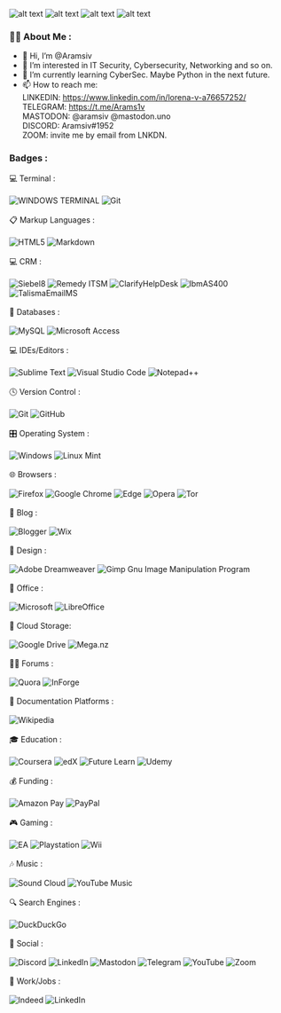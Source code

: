 ![alt text](https://media1.giphy.com/media/2i7jspnRBYgg6v4Oki/200w.webp?cid=ecf05e471ob0yyljjnsz8co6sby0bd366f5vlspo4wnv8e1r&rid=200w.webp&ct=g)
![alt text](https://media4.giphy.com/media/UK5wOtrmXzFHYJjE9A/200w.webp?cid=ecf05e471ob0yyljjnsz8co6sby0bd366f5vlspo4wnv8e1r&rid=200w.webp&ct=g)
![alt text](https://media0.giphy.com/media/2Wz430ih2mZjpYAApu/200w.webp?cid=ecf05e471ob0yyljjnsz8co6sby0bd366f5vlspo4wnv8e1r&rid=200w.webp&ct=g)
![alt text](https://media0.giphy.com/media/teI6UZ7V8vHeW9tco6/200w.webp?cid=ecf05e479u1uyzihidaty5t05e3jfa93ic2zzzsn0mxpgfxc&rid=200w.webp&ct=g)


### :woman_technologist: About Me :

- 👋 Hi, I’m @Aramsiv
- 👀 I’m interested in IT Security, Cybersecurity, Networking and so on.
- 🌱 I’m currently learning CyberSec. Maybe Python in the next future.
- 📫 How to reach me:<br>
LINKEDIN: https://www.linkedin.com/in/lorena-v-a76657252/<br> 
TELEGRAM: https://t.me/Arams1v<br> 
MASTODON: @aramsiv @mastodon.uno<br>
DISCORD: Aramsiv#1952<br>
ZOOM: invite me by email from LNKDN.<br>


### Badges :

💻 Terminal :<br><br>
![WINDOWS TERMINAL](https://img.shields.io/badge/windows%20terminal-4D4D4D?style=for-the-badge&logo=windows%20terminal&logoColor=white) ![Git](https://img.shields.io/badge/git-%23F05033.svg?style=for-the-badge&logo=git&logoColor=white)
<br><br>
📋 Markup Languages :<br><br>
![HTML5](https://img.shields.io/badge/html5-%23E34F26.svg?style=for-the-badge&logo=html5&logoColor=white) ![Markdown](https://img.shields.io/badge/markdown-%23000000.svg?style=for-the-badge&logo=markdown&logoColor=white)
<br><br>
💻 CRM :<br><br>
![Siebel8](https://img.shields.io/badge/siebel8-FF1B2D?style=for-the-badge&logo=siebel8&logoColor=white) ![Remedy ITSM](https://img.shields.io/badge/remedy%ITSM-FF7139?style=for-the-badge&logo=remedy%ITSM&logoColor=white) ![ClarifyHelpDesk](https://img.shields.io/badge/ClarifyHelpDesk-%2318A303?style=for-the-badge&logo=sClarifyHelpDesk&logoColor=white) ![IbmAS400](https://img.shields.io/badge/IbmAS400-003A9B?style=for-the-badge&logo=IbmAS400&logoColor=white) ![TalismaEmailMS](https://img.shields.io/badge/TalismaEmailMS-FF1B2D?style=for-the-badge&logo=TalismaEmailMS&logoColor=white)
<br><br>
💾 Databases :<br><br>
![MySQL](https://img.shields.io/badge/mysql-%2300f.svg?style=for-the-badge&logo=mysql&logoColor=white) ![Microsoft Access](https://img.shields.io/badge/Microsoft_Access-A4373A?style=for-the-badge&logo=microsoft-access&logoColor=white)
<br><br>
💻 IDEs/Editors :<br><br>
![Sublime Text](https://img.shields.io/badge/sublime_text-%23575757.svg?style=for-the-badge&logo=sublime-text&logoColor=important) ![Visual Studio Code](https://img.shields.io/badge/Visual%20Studio%20Code-0078d7.svg?style=for-the-badge&logo=visual-studio-code&logoColor=white) ![Notepad++](https://img.shields.io/badge/Notepad++-90E59A.svg?style=for-the-badge&logo=notepad%2b%2b&logoColor=black)
<br><br>
🕓 Version Control :<br><br>
![Git](https://img.shields.io/badge/git-%23F05033.svg?style=for-the-badge&logo=git&logoColor=white) ![GitHub](https://img.shields.io/badge/github-%23121011.svg?style=for-the-badge&logo=github&logoColor=white)
<br><br>
🎛️ Operating System :<br><br>
![Windows](https://img.shields.io/badge/Windows-0078D6?style=for-the-badge&logo=windows&logoColor=white) ![Linux Mint](https://img.shields.io/badge/Linux%20Mint-87CF3E?style=for-the-badge&logo=Linux%20Mint&logoColor=white)
<br><br>
🌐 Browsers :<br><br>
![Firefox](https://img.shields.io/badge/Firefox-FF7139?style=for-the-badge&logo=Firefox-Browser&logoColor=white) ![Google Chrome](https://img.shields.io/badge/Google%20Chrome-4285F4?style=for-the-badge&logo=GoogleChrome&logoColor=white) ![Edge](https://img.shields.io/badge/Edge-0078D7?style=for-the-badge&logo=Microsoft-edge&logoColor=white) ![Opera](https://img.shields.io/badge/Opera-FF1B2D?style=for-the-badge&logo=Opera&logoColor=white) ![Tor](https://img.shields.io/badge/Tor-7D4698?style=for-the-badge&logo=Tor-Browser&logoColor=white)
<br><br>
📝 Blog :<br><br>
![Blogger](https://img.shields.io/badge/Blogger-FF5722?style=for-the-badge&logo=blogger&logoColor=white) ![Wix](https://img.shields.io/badge/wix-000?style=for-the-badge&logo=wix&logoColor=white)
<br><br>
🎨 Design :<br><br>
![Adobe Dreamweaver](https://img.shields.io/badge/Adobe%20Dreamweaver-FF61F6.svg?style=for-the-badge&logo=Adobe%20Dreamweaver&logoColor=white) ![Gimp Gnu Image Manipulation Program](https://img.shields.io/badge/Gimp-657D8B?style=for-the-badge&logo=gimp&logoColor=FFFFFF)
<br><br>
🏢 Office :<br><br>
![Microsoft](https://img.shields.io/badge/Microsoft-0078D4?style=for-the-badge&logo=microsoft&logoColor=white) ![LibreOffice](https://img.shields.io/badge/LibreOffice-%2318A303?style=for-the-badge&logo=LibreOffice&logoColor=white)
<br><br>
📂 Cloud Storage:<br><br>
![Google Drive](https://img.shields.io/badge/Google%20Drive-4285F4?style=for-the-badge&logo=googledrive&logoColor=white) ![Mega.nz](https://img.shields.io/badge/Mega-%23D90007.svg?style=for-the-badge&logo=Mega&logoColor=white)
<br><br>
🧑‍💻 Forums :<br><br>
![Quora](https://img.shields.io/badge/Quora-%23B92B27.svg?style=for-the-badge&logo=Quora&logoColor=white)
![InForge](https://img.shields.io/badge/Inforge-blue?style=for-the-badge&logo=InForge&logoColor=White)
<br><br>
📑 Documentation Platforms :<br><br>
![Wikipedia](https://img.shields.io/badge/Wikipedia-%23000000.svg?style=for-the-badge&logo=wikipedia&logoColor=white)
<br><br>
🎓 Education :<br><br>
![Coursera](https://img.shields.io/badge/Coursera-%230056D2.svg?style=for-the-badge&logo=Coursera&logoColor=white) ![edX](https://img.shields.io/badge/edX-%2302262B.svg?style=for-the-badge&logo=edX&logoColor=white) ![Future Learn](https://img.shields.io/badge/future%20learn-DE00A5?style=for-the-badge&logo=futurelearn&logoColor=white) ![Udemy](https://img.shields.io/badge/Udemy-A435F0?style=for-the-badge&logo=Udemy&logoColor=white)
<br><br>
💰 Funding :<br><br>
![Amazon Pay](https://img.shields.io/badge/AmazonPay-ff9900.svg?style=for-the-badge&logo=Amazon-Pay&logoColor=white) ![PayPal](https://img.shields.io/badge/PayPal-00457C?style=for-the-badge&logo=paypal&logoColor=white) 
<br><br>
🎮 Gaming :<br><br>
![EA](https://img.shields.io/badge/ea-%23000000.svg?style=for-the-badge&logo=ea&logoColor=white) ![Playstation](https://img.shields.io/badge/Playstation-003791?style=for-the-badge&logo=playstation&logoColor=white) ![Wii](https://img.shields.io/badge/Wii-8B8B8B?style=for-the-badge&logo=wii&logoColor=white)
<br><br>
🎶 Music :<br><br>
![Sound Cloud](https://img.shields.io/badge/sound%20cloud-FF5500?style=for-the-badge&logo=soundcloud&logoColor=white) ![YouTube Music](https://img.shields.io/badge/YouTube_Music-FF0000?style=for-the-badge&logo=youtube-music&logoColor=white)
<br><br>
🔍 Search Engines :<br><br>
![DuckDuckGo](https://img.shields.io/badge/DuckDuckGo-DE5833?style=for-the-badge&logo=DuckDuckGo&logoColor=white)
<br><br>
💬 Social :<br><br>
![Discord](https://img.shields.io/badge/Discord-%237289DA.svg?style=for-the-badge&logo=discord&logoColor=white) ![LinkedIn](https://img.shields.io/badge/linkedin-%230077B5.svg?style=for-the-badge&logo=linkedin&logoColor=white) ![Mastodon](https://img.shields.io/badge/-MASTODON-%232B90D9?style=for-the-badge&logo=mastodon&logoColor=white) ![Telegram](https://img.shields.io/badge/Telegram-2CA5E0?style=for-the-badge&logo=telegram&logoColor=white) ![YouTube](https://img.shields.io/badge/YouTube-%23FF0000.svg?style=for-the-badge&logo=YouTube&logoColor=white) ![Zoom](https://img.shields.io/badge/Zoom-2D8CFF?style=for-the-badge&logo=zoom&logoColor=white)
<br><br>
💼 Work/Jobs :<br><br>
![Indeed](https://img.shields.io/badge/indeed-003A9B?style=for-the-badge&logo=indeed&logoColor=white) ![LinkedIn](https://img.shields.io/badge/linkedin-%230077B5.svg?style=for-the-badge&logo=linkedin&logoColor=white)
<br><br>


<!---
Aramsiv/Aramsiv is a ✨ special ✨ repository because its `README.md` (this file) appears on your GitHub profile.
You can click the Preview link to take a look at your changes.
--->
